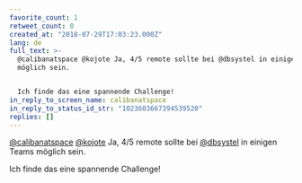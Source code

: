 ```yaml
---
favorite_count: 1
retweet_count: 0
created_at: "2018-07-29T17:03:23.000Z"
lang: de
full_text: >-
  @calibanatspace @kojote Ja, 4/5 remote sollte bei @dbsystel in einigen Teams
  möglich sein.


  Ich finde das eine spannende Challenge!
in_reply_to_screen_name: calibanatspace
in_reply_to_status_id_str: "1023603667394539520"
replies: []
---
```


[@calibanatspace](https://twitter.com/calibanatspace)
[@kojote](https://twitter.com/kojote) Ja, 4/5 remote sollte bei
[@dbsystel](https://twitter.com/dbsystel) in einigen Teams möglich sein.

Ich finde das eine spannende Challenge!
